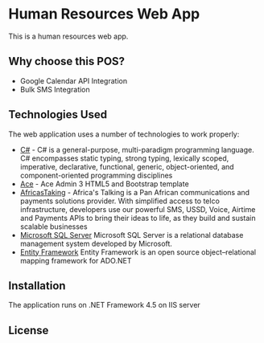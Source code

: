 # Human Resources Web App

This is a human resources web app. 

## Why choose this POS?

- Google Calendar API Integration
- Bulk SMS Integration

## Technologies Used

The web application uses a number of technologies to work properly:

- [C#](https://docs.microsoft.com/en-us/dotnet/csharp/) - C# is a general-purpose, multi-paradigm programming language. C# encompasses static typing, strong typing, lexically scoped, imperative, declarative, functional, generic, object-oriented, and component-oriented programming disciplines
- [Ace](https://github.com/bopoda/ace) - Ace Admin 3 HTML5 and Bootstrap template
- [AfricasTaking](https://africastalking.com/sms) - Africa's Talking is a Pan African communications and payments solutions provider. With simplified access to telco infrastructure, developers use our powerful SMS, USSD, Voice, Airtime and Payments APIs to bring their ideas to life, as they build and sustain scalable businesses
- [Microsoft SQL Server](https://www.microsoft.com/en-us/sql-server/sql-server-downloads) Microsoft SQL Server is a relational database management system developed by Microsoft.
- [Entity Framework](https://www.microsoft.com/en-us/sql-server/sql-server-downloads) Entity Framework is an open source object–relational mapping framework for ADO.NET


## Installation

The application runs on .NET Framework 4.5 on IIS server

## License
